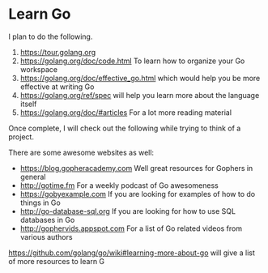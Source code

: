 # Learn Go

I plan to do the following.

1. https://tour.golang.org
2. https://golang.org/doc/code.html To learn how to organize your Go workspace
3. https://golang.org/doc/effective_go.html which would help you be more effective at writing Go
4. https://golang.org/ref/spec will help you learn more about the language itself
5. https://golang.org/doc/#articles For a lot more reading material

Once complete, I will check out the following while trying to think of a project.

There are some awesome websites as well:
- https://blog.gopheracademy.com Well great resources for Gophers in general
- http://gotime.fm For a weekly podcast of Go awesomeness
- https://gobyexample.com If you are looking for examples of how to do things in Go
- http://go-database-sql.org If you are looking for how to use SQL databases in Go
- http://gophervids.appspot.com For a list of Go related videos from various authors

https://github.com/golang/go/wiki#learning-more-about-go will give a list of more resources to learn G
